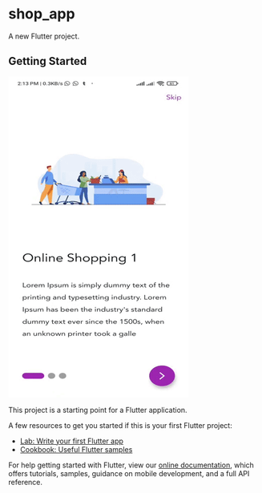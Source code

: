 # shop_app

A new Flutter project.
## Getting Started

[![asciicast](https://github.com/3laaNabil/My_Shop/blob/main/assets/images/ezgif.com-gif-maker.gif)](https://github.com/3laaNabil/My_Shop/blob/main/assets/ezgif.com-gif-maker.mp4)

This project is a starting point for a Flutter application.

A few resources to get you started if this is your first Flutter project:

- [Lab: Write your first Flutter app](https://flutter.dev/docs/get-started/codelab)
- [Cookbook: Useful Flutter samples](https://flutter.dev/docs/cookbook)

For help getting started with Flutter, view our
[online documentation](https://flutter.dev/docs), which offers tutorials,
samples, guidance on mobile development, and a full API reference.
